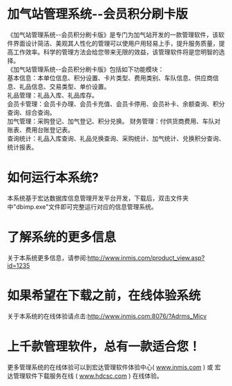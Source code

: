 # 加气站管理系统--会员积分刷卡版

《加气站管理系统--会员积分刷卡版》是专门为加气站开发的一款管理软件，该软件界面设计简洁、美观其人性化的管理可以使用户用轻易上手，提升服务质量，提高工作效率。科学的管理方法会给您带来无限的效益，该管理软件将是您明智的选择。  
《加气站管理系统--会员积分刷卡版》包括如下功能模块：   
基本信息：本单位信息、积分设置、卡片类型、费用类别、车队信息、供应商信息、礼品信息、交易类型、单价设置。   
礼品管理：礼品入库、礼品库存。   
会员卡管理：会员卡办理、会员卡充值、会员卡停用、会员补卡、余额查询、积分查询、综合查询。   
加气管理：采购登记、加气登记、积分兑换。 财务管理：付供货商费用、车队对账表、费用台账登记表。   
查询统计：礼品入库查询、礼品兑换查询、采购统计、加气统计、兑换积分查询、统计报表。  

# 如何运行本系统?

本系统基于宏达数据库信息管理开发平台开发，下载后，双击文件夹中"dbimp.exe"文件即可完整运行对应的信息管理系统。

# 了解系统的更多信息

关于本系统更多信息，请参阅:http://www.inmis.com/product_view.asp?id=1235

# 如果希望在下载之前，在线体验系统

关于本系统的在线体验请点击:http://www.inmis.com:8076/?Adrms_Micv

# 上千款管理软件，总有一款适合您！

更多管理系统的在线体验可以到宏达管理软件体验中心( www.inmis.com ) 或 宏达管理软件下载服务在线 ( www.hdcsc.com ) 在线体验。

